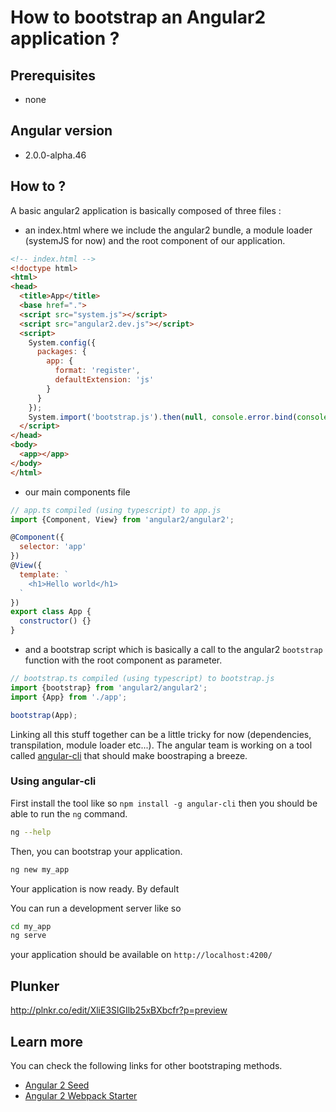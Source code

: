 # How to bootstrap an Angular2 application ?

## Prerequisites

 - none

## Angular version

- 2.0.0-alpha.46

## How to ?

A basic angular2 application is basically composed of three files :

* an index.html where we include the angular2 bundle,
a module loader (systemJS for now) and the root component of our application.

```html
<!-- index.html -->
<!doctype html>
<html>
<head>
  <title>App</title>
  <base href=".">
  <script src="system.js"></script>
  <script src="angular2.dev.js"></script>
  <script>
    System.config({
      packages: {
        app: {
          format: 'register',
          defaultExtension: 'js'
        }
      }
    });
    System.import('bootstrap.js').then(null, console.error.bind(console));
  </script>
</head>
<body>
  <app></app>
</body>
</html>
```

 * our main components file

```javascript
// app.ts compiled (using typescript) to app.js
import {Component, View} from 'angular2/angular2';

@Component({
  selector: 'app'
})
@View({
  template: `
    <h1>Hello world</h1>
  `
})
export class App {
  constructor() {}
}
```

 * and a bootstrap script which is basically a call to the angular2 `bootstrap` function with the root component as parameter.

```javascript
// bootstrap.ts compiled (using typescript) to bootstrap.js
import {bootstrap} from 'angular2/angular2';
import {App} from './app';

bootstrap(App);
```

Linking all this stuff together can be a little tricky for now (dependencies, transpilation, module loader etc...).
The angular team is working on a tool called [angular-cli](https://github.com/angular/angular-cli) that should make boostraping a breeze.

### Using angular-cli

First install the tool like so `npm install -g angular-cli` then you should be able to run the `ng` command.

```bash
ng --help
```

Then, you can bootstrap your application.

```bash
ng new my_app
```

Your application is now ready. By default

You can run a development server like so

```bash
cd my_app
ng serve
```

your application should be available on `http://localhost:4200/`

## Plunker

http://plnkr.co/edit/XliE3SlGIlb25xBXbcfr?p=preview

## Learn more

You can check the following links for other bootstraping methods.

* [Angular 2 Seed](http://mgechev.github.io/angular2-seed#awesome-angular2)
* [Angular 2 Webpack Starter](https://angularclass.com/angular2-webpack-starter#awesome-angular2)
